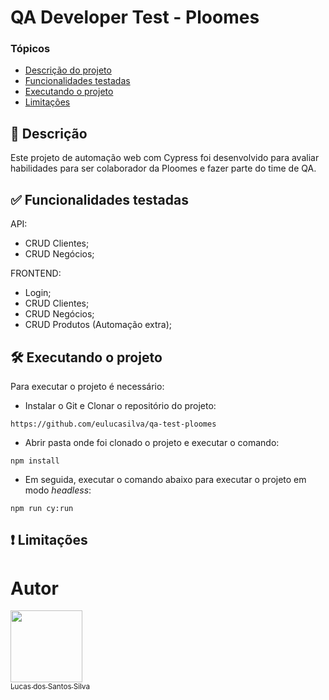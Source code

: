 # QA Developer Test - Ploomes


### Tópicos

- [Descrição do projeto](#📄-descrição) </br>
- [Funcionalidades testadas](#✅-funcionalidades-testadas) </br>
- [Executando o projeto](#🛠️-executando-o-projeto) </br>
- [Limitações](#❗-limitações) </br>


## 📄 Descrição

<p>Este projeto de automação web com Cypress foi desenvolvido para avaliar habilidades para ser colaborador da Ploomes e fazer parte do time de QA.</p>


## ✅ Funcionalidades testadas
API: </br>
- CRUD Clientes;
- CRUD Negócios;

FRONTEND: </br>
- Login;
- CRUD Clientes;
- CRUD Negócios;
- CRUD Produtos (Automação extra);



##  🛠️ Executando o projeto

<p>Para executar o projeto é necessário:</p>

- Instalar o Git e Clonar o repositório do projeto:

```
https://github.com/eulucasilva/qa-test-ploomes
```
- Abrir pasta onde foi clonado o projeto e executar o comando:

```
npm install
```

- Em seguida, executar o comando abaixo para executar o projeto em modo <i>headless</i>:

```
npm run cy:run
```

## ❗ Limitações 

<p></p>

# Autor

[<img src="https://avatars.githubusercontent.com/u/17802288?v=4" width=115><br><sub>Lucas dos Santos Silva</sub>](https://github.com/eulucasilva)

